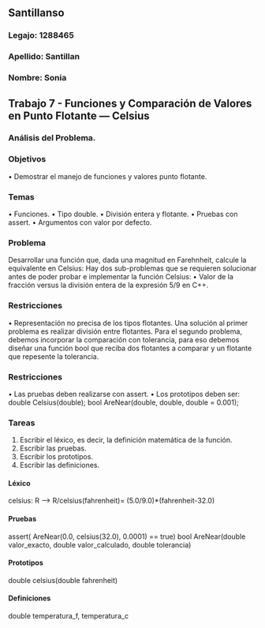 ## Santillanso
### Legajo: 1288465
### Apellido: Santillan
### Nombre: Sonia

## Trabajo 7 - Funciones y Comparación de Valores en Punto Flotante — Celsius

### Análisis del Problema.
### Objetivos
• Demostrar el manejo de funciones y valores punto flotante.
### Temas
• Funciones.
• Tipo double.
• División entera y flotante.
• Pruebas con assert.
• Argumentos con valor por defecto.
### Problema
Desarrollar una función que, dada una magnitud en Farehnheit, calcule la
equivalente en Celsius:
Hay dos sub-problemas que se requieren solucionar antes de poder probar e
implementar la función Celsius:
• Valor de la fracción versus la división entera de la expresión 5/9 en C++.
### Restricciones
• Representación no precisa de los tipos flotantes.
Una solución al primer problema es realizar división entre flotantes. Para el
segundo problema, debemos incorporar la comparación con tolerancia, para eso
debemos diseñar una función bool que reciba dos flotantes a comparar y un
flotante que repesente la tolerancia.
### Restricciones
• Las pruebas deben realizarse con assert.
• Los prototipos deben ser:
double Celsius(double);
bool AreNear(double, double, double = 0.001);
### Tareas
1. Escribir el léxico, es decir, la definición matemática de la función.
2. Escribir las pruebas.
3. Escribir los prototipos.
4. Escribir las definiciones.

#### Léxico
celsius: R --> R/celsius(fahrenheit)= (5.0/9.0)*(fahrenheit-32.0)
#### Pruebas
assert( AreNear(0.0, celsius(32.0), 0.0001) == true)
bool AreNear(double valor_exacto, double valor_calculado, double tolerancia)
#### Prototipos
double celsius(double fahrenheit)
#### Definiciones
double temperatura_f, temperatura_c
